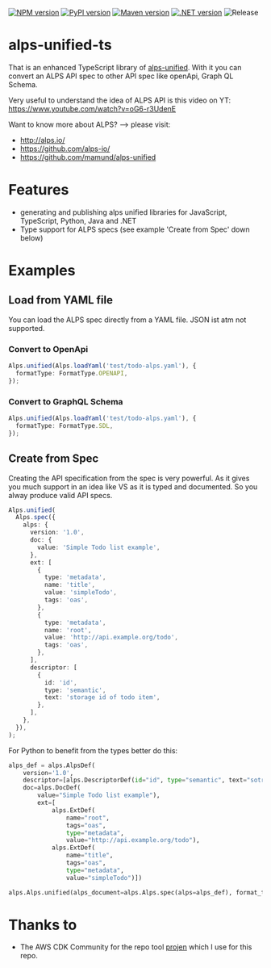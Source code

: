 [![NPM version](https://badge.fury.io/js/alps-unified-ts.svg)](https://badge.fury.io/js/alps-unified-ts)
[![PyPI version](https://badge.fury.io/py/alps-unified-ts.svg)](https://badge.fury.io/py/alps-unified-ts)
[![Maven version](https://maven-badges.herokuapp.com/maven-central/com.github.mmuller88.alpsUnifiedTs/alps-unified-ts/badge.svg)](https://maven-badges.herokuapp.com/maven-central/com.github.mmuller88.alpsUnifiedTs/alps-unified-ts)
[![.NET version](https://img.shields.io/nuget/v/com.github.mmuller88.AlpsUnifiedTs.svg?style=flat-square)](https://www.nuget.org/packages/com.github.mmuller88.AlpsUnifiedTs/)
![Release](https://github.com/mmuller88/alps-unified-ts/workflows/Release/badge.svg)

# alps-unified-ts

That is an enhanced TypeScript library of [alps-unified](https://github.com/mamund/alps-unified). With it you can convert an ALPS API spec to other API spec like openApi, Graph QL Schema.

Very useful to understand the idea of ALPS API is this video on YT: https://www.youtube.com/watch?v=oG6-r3UdenE

Want to know more about ALPS? --> please visit:

- http://alps.io/
- https://github.com/alps-io/
- https://github.com/mamund/alps-unified

# Features

- generating and publishing alps unified libraries for JavaScript, TypeScript, Python, Java and .NET
- Type support for ALPS specs (see example 'Create from Spec' down below)

# Examples

## Load from YAML file

You can load the ALPS spec directly from a YAML file. JSON ist atm not supported.

### Convert to OpenApi

```ts
Alps.unified(Alps.loadYaml('test/todo-alps.yaml'), {
  formatType: FormatType.OPENAPI,
});
```

### Convert to GraphQL Schema

```ts
Alps.unified(Alps.loadYaml('test/todo-alps.yaml'), {
  formatType: FormatType.SDL,
});
```

## Create from Spec

Creating the API specification from the spec is very powerful. As it gives you much support in an idea like VS as it is typed and documented. So you alway produce valid API specs.

```ts
Alps.unified(
  Alps.spec({
    alps: {
      version: '1.0',
      doc: {
        value: 'Simple Todo list example',
      },
      ext: [
        {
          type: 'metadata',
          name: 'title',
          value: 'simpleTodo',
          tags: 'oas',
        },
        {
          type: 'metadata',
          name: 'root',
          value: 'http://api.example.org/todo',
          tags: 'oas',
        },
      ],
      descriptor: [
        {
          id: 'id',
          type: 'semantic',
          text: 'storage id of todo item',
        },
      ],
    },
  }),
);
```

For Python to benefit from the types better do this:

```python
alps_def = alps.AlpsDef(
    version='1.0',
    descriptor=[alps.DescriptorDef(id="id", type="semantic", text="sotrage id of todo item")],
    doc=alps.DocDef(
        value="Simple Todo list example"),
        ext=[
            alps.ExtDef(
                name="root",
                tags="oas",
                type="metadata",
                value="http://api.example.org/todo"),
            alps.ExtDef(
                name="title",
                tags="oas",
                type="metadata",
                value="simpleTodo")])

alps.Alps.unified(alps_document=alps.Alps.spec(alps=alps_def), format_type=alps.FormatType.OPENAPI)
```

# Thanks to

- The AWS CDK Community for the repo tool [projen](https://github.com/projen/projen) which I use for this repo.
